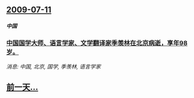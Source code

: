 ## [2009-07-11](/news/2009/07/11/index.md)

##### 中国
### [中国国学大师、语言学家、文学翻译家季羡林在北京病逝，享年98岁。](/news/2009/07/11/中国国学大师-语言学家-文学翻译家季羡林在北京病逝-享年98岁.md)
_消息: 中国, 北京, 国学, 季羡林, 语言学家_

## [前一天...](/news/2009/07/10/index.md)

